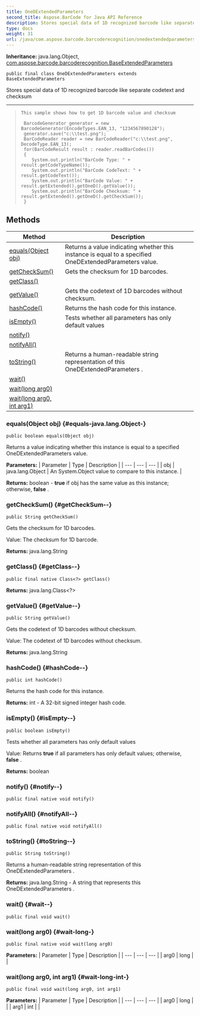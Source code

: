 ```yaml
---
title: OneDExtendedParameters
second_title: Aspose.BarCode for Java API Reference
description: Stores special data of 1D recognized barcode like separate codetext and checksum
type: docs
weight: 31
url: /java/com.aspose.barcode.barcoderecognition/onedextendedparameters/
---
```

**Inheritance:**
java.lang.Object, [com.aspose.barcode.barcoderecognition.BaseExtendedParameters](../../com.aspose.barcode.barcoderecognition/baseextendedparameters)
```
public final class OneDExtendedParameters extends BaseExtendedParameters
```

Stores special data of 1D recognized barcode like separate codetext and checksum

--------------------

> ```
> This sample shows how to get 1D barcode value and checksum
>  
>  BarcodeGenerator generator = new BarcodeGenerator(EncodeTypes.EAN_13, "1234567890128");
>  generator.save("c:\\test.png");
>  BarCodeReader reader = new BarCodeReader("c:\\test.png", DecodeType.EAN_13);
>  for(BarCodeResult result : reader.readBarCodes())
>  {
>     System.out.println("BarCode Type: " + result.getCodeTypeName());
>     System.out.println("BarCode CodeText: " + result.getCodeText());
>     System.out.println("BarCode Value: " + result.getExtended().getOneD().getValue());
>     System.out.println("BarCode Checksum: " + result.getExtended().getOneD().getCheckSum());
>  }
> ```
## Methods

| Method | Description |
| --- | --- |
| [equals(Object obj)](#equals-java.lang.Object-) | Returns a value indicating whether this instance is equal to a specified  OneDExtendedParameters  value. |
| [getCheckSum()](#getCheckSum--) | Gets the checksum for 1D barcodes. |
| [getClass()](#getClass--) |  |
| [getValue()](#getValue--) | Gets the codetext of 1D barcodes without checksum. |
| [hashCode()](#hashCode--) | Returns the hash code for this instance. |
| [isEmpty()](#isEmpty--) | Tests whether all parameters has only default values |
| [notify()](#notify--) |  |
| [notifyAll()](#notifyAll--) |  |
| [toString()](#toString--) | Returns a human-readable string representation of this  OneDExtendedParameters . |
| [wait()](#wait--) |  |
| [wait(long arg0)](#wait-long-) |  |
| [wait(long arg0, int arg1)](#wait-long-int-) |  |
### equals(Object obj) {#equals-java.lang.Object-}
```
public boolean equals(Object obj)
```


Returns a value indicating whether this instance is equal to a specified  OneDExtendedParameters  value.

**Parameters:**
| Parameter | Type | Description |
| --- | --- | --- |
| obj | java.lang.Object | An System.Object value to compare to this instance. |

**Returns:**
boolean -  **true**  if obj has the same value as this instance; otherwise,  **false** .
### getCheckSum() {#getCheckSum--}
```
public String getCheckSum()
```


Gets the checksum for 1D barcodes.

Value: The checksum for 1D barcode.

**Returns:**
java.lang.String
### getClass() {#getClass--}
```
public final native Class<?> getClass()
```




**Returns:**
java.lang.Class<?>
### getValue() {#getValue--}
```
public String getValue()
```


Gets the codetext of 1D barcodes without checksum.

Value: The codetext of 1D barcodes without checksum.

**Returns:**
java.lang.String
### hashCode() {#hashCode--}
```
public int hashCode()
```


Returns the hash code for this instance.

**Returns:**
int - A 32-bit signed integer hash code.
### isEmpty() {#isEmpty--}
```
public boolean isEmpty()
```


Tests whether all parameters has only default values

Value: Returns  **true**  if all parameters has only default values; otherwise,  **false** .

**Returns:**
boolean
### notify() {#notify--}
```
public final native void notify()
```




### notifyAll() {#notifyAll--}
```
public final native void notifyAll()
```




### toString() {#toString--}
```
public String toString()
```


Returns a human-readable string representation of this  OneDExtendedParameters .

**Returns:**
java.lang.String - A string that represents this  OneDExtendedParameters .
### wait() {#wait--}
```
public final void wait()
```




### wait(long arg0) {#wait-long-}
```
public final native void wait(long arg0)
```




**Parameters:**
| Parameter | Type | Description |
| --- | --- | --- |
| arg0 | long |  |

### wait(long arg0, int arg1) {#wait-long-int-}
```
public final void wait(long arg0, int arg1)
```




**Parameters:**
| Parameter | Type | Description |
| --- | --- | --- |
| arg0 | long |  |
| arg1 | int |  |

